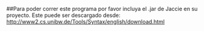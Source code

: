 ##Para poder correr este programa por favor incluya el .jar de Jaccie en su proyecto. Este puede ser descargado desde: 
http://www2.cs.unibw.de/Tools/Syntax/english/download.html
